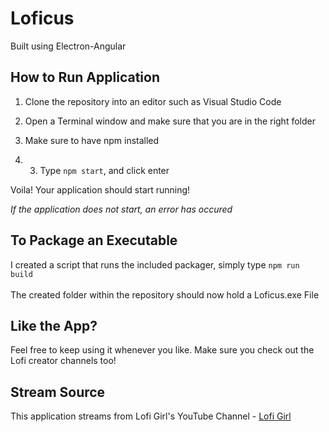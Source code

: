 # Loficus<br>
Built using Electron-Angular

## How to Run Application

1. Clone the repository into an editor such as Visual Studio Code

2. Open a Terminal window and make sure that you are in the right folder

3. Make sure to have npm installed

4. 3. Type ```npm start```, and click enter

Voila! Your application should start running!

*If the application does not start, an error has occured*

## To Package an Executable

I created a script that runs the included packager, simply type ```npm run build```<br><br>
The created folder within the repository should now hold a Loficus.exe File


## Like the App?

Feel free to keep using it whenever you like. Make sure you check out the Lofi creator channels too! 

## Stream Source

This application streams from Lofi Girl's YouTube Channel - [Lofi Girl](https://www.youtube.com/@LofiGirl) 

